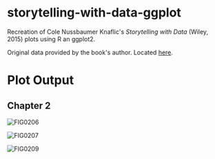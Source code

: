 # storytelling-with-data-ggplot
Recreation of Cole Nussbaumer Knaflic's _Storytelling with Data_ (Wiley, 2015) plots using R an ggplot2. 

Original data provided by the book's author. Located [here](http://www.storytellingwithdata.com/book/downloads).

# Plot Output
## Chapter 2

![FIG0206](https://raw.githubusercontent.com/adamribaudo/storytelling-with-data-ggplot/master/plot%20output/FIG0206.png)

![FIG0207](https://raw.githubusercontent.com/adamribaudo/storytelling-with-data-ggplot/master/plot%20output/FIG0207.png)

![FIG0209](https://raw.githubusercontent.com/adamribaudo/storytelling-with-data-ggplot/master/plot%20output/FIG0209.png)
